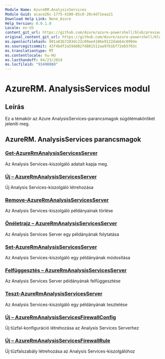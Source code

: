 ```yaml
---
Module Name: AzureRM.AnalysisServices
Module Guid: acace26c-1775-4100-85c0-20c4d71eaa21
Download Help Link: None_Azure
Help Version: 0.0.1.0
Locale: en-US
content_git_url: https://github.com/Azure/azure-powershell/blob/preview/src/ResourceManager/AnalysisServices/Commands.AnalysisServices/help/AzureRM.AnalysisServices.md
original_content_git_url: https://github.com/Azure/azure-powershell/blob/preview/src/ResourceManager/AnalysisServices/Commands.AnalysisServices/help/AzureRM.AnalysisServices.md
ms.openlocfilehash: 091a83b7283dc22c09ae4106e9122dab64c099de
ms.sourcegitcommit: 43f4bdf2a59dd82fd881512aa9761bf72eb5703c
ms.translationtype: MT
ms.contentlocale: hu-HU
ms.lasthandoff: 04/23/2019
ms.locfileid: "93490088"
---
```

# AzureRM. AnalysisServices modul
## Leírás
Ez a témakör az Azure AnalysisServices-parancsmagok súgótémaköröket jeleníti meg.

## AzureRM. AnalysisServices parancsmagok
### [Get-AzureRmAnalysisServicesServer](Get-AzureRmAnalysisServicesServer.md)
Az Analysis Services-kiszolgáló adatait kapja meg.

### [Új – AzureRmAnalysisServicesServer](New-AzureRmAnalysisServicesServer.md)
Új Analysis Services-kiszolgáló létrehozása

### [Remove-AzureRmAnalysisServicesServer](Remove-AzureRmAnalysisServicesServer.md)
Az Analysis Services-kiszolgáló példányainak törlése

### [Önéletrajz – AzureRmAnalysisServicesServer](Resume-AzureRmAnalysisServicesServer.md)
Az Analysis Services Server egy példányának folytatása

### [Set-AzureRmAnalysisServicesServer](Set-AzureRmAnalysisServicesServer.md)
Az Analysis Services-kiszolgáló egy példányának módosítása

### [Felfüggesztés – AzureRmAnalysisServicesServer](Suspend-AzureRmAnalysisServicesServer.md)
Az Analysis Services Server példányának felfüggesztése

### [Teszt-AzureRmAnalysisServicesServer](Test-AzureRmAnalysisServicesServer.md)
Az Analysis Services-kiszolgáló egy példányának tesztelése

### [Új – AzureRmAnalysisServicesFirewallConfig](New-AzureRmAnalysisServicesFirewallConfig.md)
Új tűzfal-konfiguráció létrehozása az Analysis Services Serverhez

### [Új – AzureRmAnalysisServicesFirewallRule](New-AzureRmAnalysisServicesFirewallRule.md)
Új tűzfalszabály létrehozása az Analysis Services-kiszolgálóhoz

